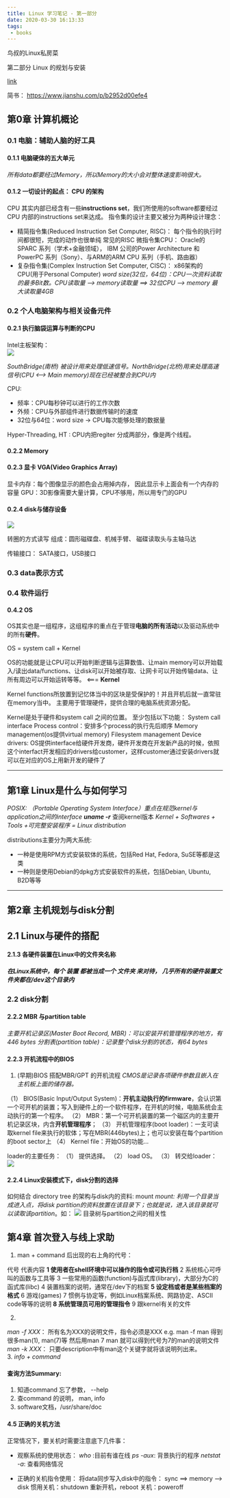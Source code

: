 ```yaml
---
title: Linux 学习笔记 - 第一部分
date: 2020-03-30 16:13:33
tags: 
 - books
---
```


鸟叔的Linux私房菜

第二部分 Linux 的规划与安装

[link](http://cn.linux.vbird.org/linux_basic/linux_basic.php#part1)

简书： https://www.jianshu.com/p/b2952d00efe4

<!-- more --> 


## 第0章 计算机概论
### 0.1 电脑：辅助人脑的好工具
#### 0.1.1 电脑硬体的五大单元
*所有data都要经过Memory，所以Memory的大小会对整体速度影响很大。*
#### 0.1.2 一切设计的起点： CPU 的架构
CPU 其实内部已经含有一些**instructions set**，我们所使用的software都要经过CPU 内部的instructions set来达成。
指令集的设计主要又被分为两种设计理念：
* 精简指令集(Reduced Instruction Set Computer, RISC)：
每个指令的执行时间都很短，完成的动作也很单纯
常见的RISC 微指令集CPU： Oracle的SPARC 系列（学术+金融领域）， IBM 公司的Power Architecture 和 PowerPC 系列（Sony）、与ARM的ARM CPU 系列（手机、路由器）
* 复杂指令集(Complex Instruction Set Computer, CISC)：
x86架构的CPU(用于Personal Computer)
*word size(32位，64位)：CPU一次资料读取的最多Bit数。CPU读取量 --> memory读取量 ==> 32位CPU --> memory 最大读取量4GB*

### 0.2 个人电脑架构与相关设备元件
#### 0.2.1 执行脑袋运算与判断的CPU
Intel主板架构：<br>
<img src="https://personal-bucket-prod.s3-us-west-2.amazonaws.com/books/linux/Intel%E4%B8%BB%E6%9D%BF%E6%9E%B6%E6%9E%84.png"/>

*SouthBridge(南桥) 被设计用来处理低速信号。NorthBridge(北桥)用来处理高速信号(CPU <--> Main memory)现在已经被整合到CPU内*

CPU:
 * 频率：CPU每秒钟可以进行的工作次数
 * 外频：CPU与外部组件进行数据传输时的速度
 * 32位与64位：word size -> CPU每次能够处理的数据量

Hyper-Threading, HT : CPU内把regiter 分成两部分，像是两个线程。

#### 0.2.2 Memory
#### 0.2.3 显卡 VGA(Video Graphics Array)
显卡内存：每个图像显示的颜色会占用掉内存， 因此显示卡上面会有一个内存的容量
GPU：3D影像需要大量计算，CPU不够用，所以用专门的GPU
#### 0.2.4 disk与储存设备
<img src="https://personal-bucket-prod.s3-us-west-2.amazonaws.com/books/linux/%E7%A3%81%E7%9B%98%E7%BB%93%E6%9E%84.png"/>

转圈的方式读写
组成：圆形磁碟盘、机械手臂、 磁碟读取头与主轴马达

传输接口： SATA接口，USB接口
### 0.3 data表示方式
### 0.4 软件运行
#### 0.4.2 OS
OS其实也是一组程序，这组程序的重点在于管理**电脑的所有活动**以及驱动系统中的所有**硬件**。

OS = system call + Kernel

OS的功能就是让CPU可以开始判断逻辑与运算数值、让main memory可以开始载入/读出data/functions、让disk可以开始被存取、让网卡可以开始传输data、让所有周边可以开始运转等等。 <=== **Kernel**

Kernel functions所放置到记忆体当中的区块是受保护的！并且开机后就一直常驻在memory当中。
主要用于管理硬件，提供合理的电脑系统资源分配。

Kernel是处于硬件和system call 之间的位置。
至少包括以下功能：
System call interface
Process control：安排多个process的执行先后顺序
Memory management(os提供virtual memory)
Filesystem management
Device drivers: OS提供interface给硬件开发商，硬件开发商在开发新产品的时候，依照这个interfact开发相应的drivers给customer，这样customer通过安装drivers就可以在对应的OS上用新开发的硬件了

---------

## 第1章  Linux是什么与如何学习
*POSIX: （Portable Operating System Interface）重点在规范kernel与application之间的interface*
***uname -r*** 查阅kernel版本
*Kernel + Softwares + Tools +可完整安装程序 = Linux distribution*

distributions主要分为两大系统:
* 一种是使用RPM方式安装软体的系统，包括Red Hat, Fedora, SuSE等都是这类
* 一种则是使用Debian的dpkg方式安装软件的系统，包括Debian, Ubuntu, B2D等等


-------

## 第2章  主机规划与disk分割
## 2.1 Linux与硬件的搭配
#### 2.1.3 各硬件装置在Linux中的文件夹名称
***在Linux系统中，每个 装置 都被当成一个 文件夹 来对待， 几乎所有的硬件装置文件夹都在/dev这个目录内***
### 2.2 disk分割
#### 2.2.2 MBR 与partition table
*主要开机记录区(Master Boot Record, MBR)：可以安装开机管理程序的地方，有446 bytes*
*分割表(partition table)：记录整个disk分割的状态，有64 bytes*


#### 2.2.3 开机流程中的BIOS
1. (早期)BIOS 搭配MBR/GPT 的开机流程
*CMOS是记录各项硬件参数且嵌入在主机板上面的储存器。*

  （1） BIOS(Basic Input/Output System)：**开机主动执行的firmware**，会认识第一个可开机的装置；写入到硬件上的一个软件程序，在开机的时候，电脑系统会主动执行的第一个程序。
  （2） MBR：第一个可开机装置的第一个磁区内的主要开机记录区块，内含**开机管理程序**；
  （3） 开机管理程序(boot loader)：一支可读取kernel file来执行的软体；写在MBR(446bytes)上；也可以安装在每个partition 的boot sector上
  （4） Kernel file：开始OS的功能...

loader的主要任务：
（1） 提供选择。
（2） load OS。
（3） 转交给loader：
<img src="https://personal-bucket-prod.s3-us-west-2.amazonaws.com/books/linux/MBR.png"/>


#### 2.2.4 Linux安装模式下，disk分割的选择

如何结合 directory tree 的架构与disk内的资料: mount
*mount: 利用一个目录当成进入点，将disk partition的资料放置在该目录下；也就是说，进入该目录就可以读取该partition*。如：
<img src="https://personal-bucket-prod.s3-us-west-2.amazonaws.com/books/linux/mount%2Bfilesystem.png"/>
目录树与partition之间的相关性


## 第4章 首次登入与线上求助
1. man + command 后出现的右上角的代号：

代号	代表内容
**1	使用者在shell环境中可以操作的指令或可执行档**
2	系统核心可呼叫的函数与工具等
3	一些常用的函数(function)与函式库(library)，大部分为C的函式库(libc)
4	装置档案的说明，通常在/dev下的档案
**5	设定档或者是某些档案的格式**
6	游戏(games)
7	惯例与协定等，例如Linux档案系统、网路协定、ASCII code等等的说明
**8	系统管理员可用的管理指令**
9	跟kernel有关的文件

2. 
*man -f XXX*： 所有名为XXX的说明文件，指令必须是XXX
e.g.
man -f man 得到很多man(1), man(7)等
然后用man 7 man 就可以得到代号为7的man的说明文件
<br>
*man -k XXX*： 只要description中有man这个关键字就将该说明列出来。
<br>
3. 
*info + command*

#### 查询方法Summary:
1. 知道command 忘了参数， --help
2. 查command 的说明， man, info
3. software文档，/usr/share/doc

#### 4.5 正确的关机方法
正常情况下，要关机时需要注意底下几件事：
* 观察系统的使用状态：
*who* :目前有谁在线
*ps -aux*: 背景执行的程序
*netstat -a*: 查看网络情况

* 正确的关机指令使用：
将data同步写入disk中的指令： sync ==> memory --> disk
惯用关机：shutdown
重新开机，reboot
关机：poweroff

